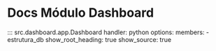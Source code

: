 # Docs Módulo Dashboard

::: src.dashboard.app.Dashboard
    handler: python
    options:
        members:
            - estrutura_db
        show_root_heading: true
        show_source: true

